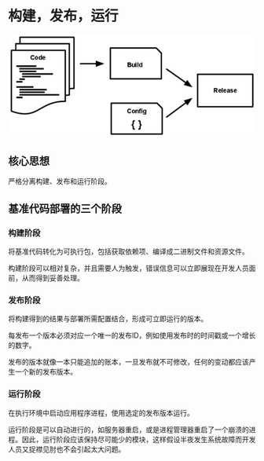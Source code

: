 # 构建，发布，运行

![](/assets/image/software-engineering/build-release-run.png)

## 核心思想

严格分离构建、发布和运行阶段。

## 基准代码部署的三个阶段

### 构建阶段

将基准代码转化为可执行包，包括获取依赖项、编译成二进制文件和资源文件。

构建阶段可以相对复杂，并且需要人为触发，错误信息可以立即展现在开发人员面前，从而得到妥善处理。

### 发布阶段

将构建得到的结果与部署所需配置结合，形成可立即运行的版本。

每发布一个版本必须对应一个唯一的发布ID，例如使用发布时的时间戳或一个增长的数字。

发布的版本就像一本只能追加的账本，一旦发布就不可修改，任何的变动都应该产生一个新的发布版本。

### 运行阶段

在执行环境中启动应用程序进程，使用选定的发布版本运行。

运行阶段是可以自动进行的，如服务器重启，或是进程管理器重启了一个崩溃的进程。因此，运行阶段应该保持尽可能少的模块，这样假设半夜发生系统故障而开发人员又捉襟见肘也不会引起太大问题。
